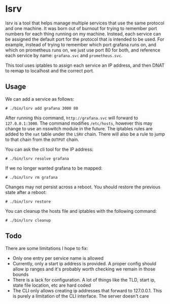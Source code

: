 # lsrv

lsrv is a tool that helps manage multiple services that use the same protocol and one machine.
It was born out of burnout for trying to remember port numbers for each thing running on my machine.
Instead, each service can be assigned the default port for the protocol that is intended to be used.
For example, instead of trying to remember which port grafana runs on, and which on prometheus runs on,
we just use port 80 for both, and reference each service by name: `grafana.svc` and `prometheus.svc`.

This tool uses iptables to assign each service an IP address, and then DNAT to remap to localhost
and the correct port.

## Usage
We can add a service as follows:

```
# ./bin/lsrv add grafana 3000 80
```

After running this command, `http://grafana.svc` will forward to `127.0.0.1:3000`. The command modifies
 `/etc/hosts`, however this may change to use an nsswitch module in the future. The iptables
rules are added to the `nat` table under the `LSRV` chain. There will also be a rule to jump to that
chain from the `OUTPUT` chain.

You can ask the cli tool for the IP address:

```
# ./bin/lsrv resolve grafana
```

If we no longer wanted grafana to be mapped:

```
# ./bin/lsrv rm grafana
```

Changes may not persist across a reboot. You should restore the previous state after a reboot:
```
# ./bin/lsrv restore
```

You can cleanup the hosts file and iptables with the following command:
```
# ./bin/lsrv cleanup
```

## Todo
There are some limitations I hope to fix:

- Only one entry per service name is allowed
- Currently, only a start ip address is provided. A proper config should
  allow ip ranges and it's probably worth checking we remain in those bounds
- There is a lack for configuration. A lot of things like the TLD, start ip,
  state file location, etc are hard coded
- The CLI only allows creating ip addresses that forward to 127.0.0.1. This is
  purely a limitation of the CLI interface. The server doesn't care
